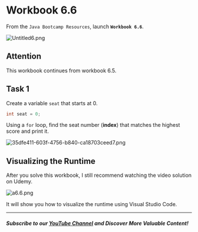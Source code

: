 # Workbook 6.6

From the `Java Bootcamp Resources`, launch **`Workbook 6.6`**.

![Untitled6.png](https://firebasestorage.googleapis.com/v0/b/learnthepart-75aed.appspot.com/o/images%2Fd5856bed-79ee-454c-8ab1-c804b193cfa0?alt=media&token=bb813990-1287-4c97-8dbb-c94c3e94241f)

## Attention

This workbook continues from workbook 6.5.

## Task 1

Create a variable `seat` that starts at 0. 

```java
int seat = 0;
```
Using a `for` loop, find the seat number (**index**) that matches the highest score and print it.

![35dfe411-603f-4756-b840-ca18703ceed7.png](https://firebasestorage.googleapis.com/v0/b/learnthepart-75aed.appspot.com/o/images%2Fdfce028e-0171-4b48-8619-13254fc6cb5c?alt=media&token=16890c96-a07e-4c20-920a-d57e1e4c62d5)

## Visualizing the Runtime

After you solve this workbook, I still recommend watching the video solution on Udemy.

![a6.6.png](https://firebasestorage.googleapis.com/v0/b/learnthepart-75aed.appspot.com/o/images%2F46bbbfb4-db2a-4a0d-9b48-c5f24df72c93?alt=media&token=04eb6995-a1fb-46a9-bce6-e7ff0208c3fc)

It will show you how to visualize the runtime using Visual Studio Code.

----------
##### Subscribe to our [YouTube Channel](https://www.youtube.com/@RayanSlim087?sub_confirmation=1) and Discover More Valuable Content!